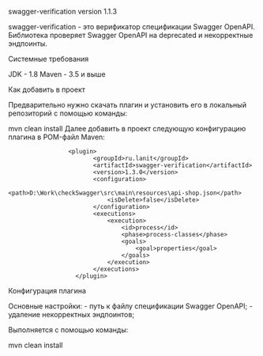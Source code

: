 swagger-verification
version 1.1.3 

swagger-verification - это верификатор спецификации Swagger OpenAPI.
Библиотека проверяет Swagger OpenAPI на deprecated и некорректные эндпоинты.

Системные требования

JDK - 1.8
Maven - 3.5 и выше

Как добавить в проект

Предварительно нужно скачать плагин и установить его в локальный репозиторий с помощью команды:

mvn clean install
Далее добавить в проект следующую конфигурацию плагина в POM-файл Maven:

                     <plugin>
                            <groupId>ru.lanit</groupId>
                            <artifactId>swagger-verification</artifactId>
                            <version>1.3.0</version>
                            <configuration>
                                <path>D:\Work\checkSwagger\src\main\resources\api-shop.json</path>
                                <isDelete>false</isDelete>
                            </configuration>
                            <executions>
                                <execution>
                                    <id>process</id>
                                    <phase>process-classes</phase>
                                    <goals>
                                        <goal>properties</goal>
                                    </goals>
                                </execution>
                            </executions>
                       </plugin>
Конфигурация плагина

Основные настройки:
<path> - путь к файлу спецификации Swagger OpenAPI;
<isDelete> - удаление некорректных эндпоинтов;

Выполняется с помощью команды:

mvn clean install